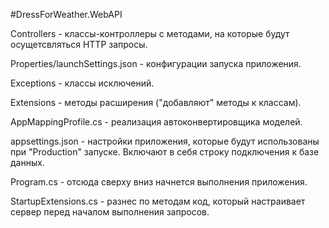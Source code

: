 #DressForWeather.WebAPI

Controllers - классы-контроллеры с методами, на которые будут осущетсвляться HTTP запросы.

Properties/launchSettings.json - конфигурации запуска приложения.

Exceptions - классы исключений.

Extensions - методы расширения ("добавляют" методы к классам).

AppMappingProfile.cs - реализация автоконвертировщика моделей.

appsettings.json - настройки приложения, которые будут использованы при "Production" запуске. 
Включают в себя строку подключения к базе данных.

Program.cs - отсюда сверху вниз начнется выполнения приложения.

StartupExtensions.cs - разнес по методам код, который настраивает сервер перед началом выполнения запросов.